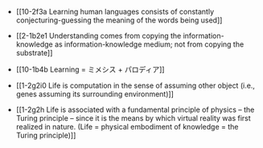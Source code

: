 - [[10-2f3a Learning human languages consists of constantly conjecturing-guessing the meaning of the words being used]]
- [[2-1b2e1 Understanding comes from copying the information-knowledge as information-knowledge medium; not from copying the substrate]]

- [[10-1b4b Learning = ミメシス + パロディア]]

- [[1-2g2i0 Life is computation in the sense of assuming other object (i.e., genes assuming its surrounding environment)]]
- [[1-2g2h Life is associated with a fundamental principle of physics – the Turing principle – since it is the means by which virtual reality was first realized in nature. (Life = physical embodiment of knowledge = the Turing principle)]]
